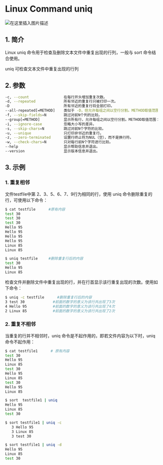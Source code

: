 #  Linux Command uniq


![在这里插入图片描述](https://img-blog.csdnimg.cn/db8aba51539a47adbf85188c2006940b.gif#pic_center)


##  1. 简介
Linux uniq 命令用于检查及删除文本文件中重复出现的行列，一般与 sort 命令结合使用。

uniq 可检查文本文件中重复出现的行列
##  2. 参数

```bash
-c, --count                在每行开头增加重复次数。
-d, --repeated             所有邻近的重复行只被打印一次。
-D                         所有邻近的重复行将全部打印。
--all-repeated[=METHOD]    类似于 -D，但允许每组之间以空行分割。METHOD取值范围{none(默认)，prepend，separate}。
-f, --skip-fields=N        跳过对前N个列的比较。
--group[=METHOD]           显示所有行，允许每组之间以空行分割。METHOD取值范围：{separate(默认)，prepend，append，both}。
-i, --ignore-case          忽略大小写的差异。
-s, --skip-chars=N         跳过对前N个字符的比较。
-u, --unique               只打印非邻近的重复行。
-z, --zero-terminated      设置行终止符为NUL（空），而不是换行符。
-w, --check-chars=N        只对每行前N个字符进行比较。
--help                     显示帮助信息并退出。
--version                  显示版本信息并退出。
```
## 3. 示例
### 1. 重复相邻
文件testfile中第 2、3、5、6、7、9行为相同的行，使用 uniq 命令删除重复的行，可使用以下命令：

```bash
$ cat testfile      #原有内容  
test 30  
test 30  
test 30  
Hello 95  
Hello 95  
Hello 95  
Hello 95  
Linux 85  
Linux 85 
```

```bash
$ uniq testfile     #删除重复行后的内容  
test 30  
Hello 95  
Linux 85 
```
检查文件并删除文件中重复出现的行，并在行首显示该行重复出现的次数。使用如下命令：

```bash
$ uniq -c testfile      #删除重复行后的内容  
3 test 30             #前面的数字的意义为该行共出现了3次  
4 Hello 95            #前面的数字的意义为该行共出现了4次  
2 Linux 85            #前面的数字的意义为该行共出现了2次 
```
### 2.  重复不相邻
当重复的行并不相邻时，uniq 命令是不起作用的，即若文件内容为以下时，uniq 命令不起作用：

```bash
$ cat testfile1      # 原有内容 
test 30  
Hello 95  
Linux 85 
test 30  
Hello 95  
Linux 85 
test 30  
Hello 95  
Linux 85 
```

```bash
$ sort  testfile1 | uniq
Hello 95  
Linux 85 
test 30

$ sort testfile1 | uniq -c
   3 Hello 95  
   3 Linux 85 
   3 test 30

$ sort testfile1 | uniq -d
Hello 95  
Linux 85 
test 30  
```
